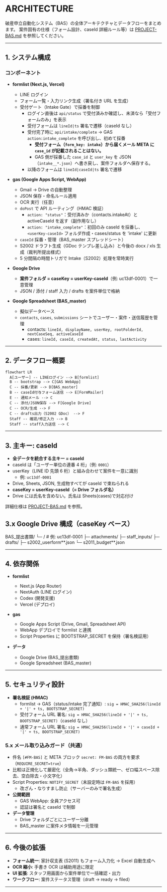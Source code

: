 # ARCHITECTURE

破産申立自動化システム（BAS）の全体アーキテクチャとデータフローをまとめます。
案件固有の仕様（フォーム設計、caseId 詳細ルール等）は [PROJECT-BAS.md](PROJECT-BAS.md) を参照してください。

---

## 1. システム構成

### コンポーネント

- **formlist (Next.js, Vercel)**

  - LINE ログイン
  - フォーム一覧・入力リンク生成（署名付き URL を生成）
  - 受付ゲート（Intake Gate）で採番を制御
    - ログイン直後は `api/status` で受付済みか確認し、未済なら「受付フォームのみ」を表示
    - 受付フォームは `lineId|ts` 署名で遷移（caseId なし）
    - 受付完了時に `api/intake/complete` → GAS `action:intake_complete` を呼び出し、初めて採番
      - **受付フォーム（`form_key: intake`）から届くメール META に `case_id` が記載されることはない。**
      - GAS 側が採番した `case_id` と `user_key` を JSON（`intake__*.json`）へ書き戻し、案件フォルダへ保存する。
    - 以降のフォームは `lineId|caseId|ts` 署名で遷移

- **gas (Google Apps Script, WebApp)**

  - Gmail → Drive の自動整理
  - JSON 保存・命名ルール適用
  - OCR 実行（任意）
  - `doPost` で API ルーティング（HMAC 検証）
    - `action: "status"`：受付済みか（contacts.intakeAt）と activeCaseId を返す（副作用なし）
    - `action: "intake_complete"`：初回のみ caseId を採番し、`<userKey-caseId>` フォルダ作成・cases/status を 'intake' に更新
  - `caseId` 採番・管理（BAS_master スプレッドシート）
  - S2002 ドラフト生成（GDoc テンプレ差し込み）と今後の docx / xls 生成（裁判所提出様式）
  - 5 分間隔の時間トリガで Intake（S2002）処理を常時実行

- **Google Drive**

  - **案件フォルダ = caseKey = userKey-caseId**（例: uc13df-0001）で一意管理
  - JSON / 添付 / staff 入力 / drafts を案件単位で格納

- **Google Spreadsheet (BAS_master)**
  - 擬似データベース
  - `contacts`, `cases`, `submissions` シートでユーザー・案件・送信履歴を管理
    - contacts: `lineId, displayName, userKey, rootFolderId, nextCaseSeq, activeCaseId`
    - cases: `lineId, caseId, createdAt, status, lastActivity`

---

## 2. データフロー概要

```mermaid
flowchart LR
  A[ユーザー] -- LINEログイン --> B[formlist]
  B -- bootstrap --> C[GAS WebApp]
  C -- 採番/更新 --> D[BAS_master]
  B -- caseId付与フォーム送信 --> E[FormMailer]
  E -- 通知メール --> C
  C -- 添付/JSON保存 --> F[Google Drive]
  C -- OCR/生成 --> F
  C -- drafts出力（S2002 GDoc） --> F
  Staff -- 確認/修正入力 --> B
  Staff -- staff入力送信 --> C
```

---

## 3. 主キー: caseId

- **全データを統合する主キー = caseId**
- caseId は「ユーザー単位の連番 4 桁」（例: `0001`）
- userKey（LINE ID 先頭 6 桁）と組み合わせて案件を一意に識別
  - 例: `uc13df-0001`
- Drive, Sheets, JSON, 生成物すべてが caseId で束ねられる
- **caseKey = userKey-caseId（= Drive フォルダ名）**
- Drive には氏名を含めない。氏名は Sheets(cases)で対応付け

詳細仕様は [PROJECT-BAS.md](PROJECT-BAS.md#3-caseid-仕様) を参照。

## 3.x Google Drive 構成（caseKey ベース）

BAS\_提出書類/
└─ <caseKey>/ # 例: uc13df-0001
├─ attachments/
├─ staff_inputs/
├─ drafts/
├─ s2002_userform**<submissionId>.json
└─ s2011_budget**<submissionId>.json

---

## 4. 依存関係

- **formlist**

  - Next.js (App Router)
  - NextAuth (LINE ログイン)
  - Codex (開発支援)
  - Vercel (デプロイ)

- **gas**

  - Google Apps Script (Drive, Gmail, Spreadsheet API)
  - WebApp デプロイで formlist と連携
  - Script Properties に BOOTSTRAP_SECRET を保持（署名検証用）

- **データ**
  - Google Drive (BAS\_提出書類)
  - Google Spreadsheet (BAS_master)

---

## 5. セキュリティ設計

- **署名検証 (HMAC)**
  - formlist → GAS（status/intake 完了通知）: `sig = HMAC_SHA256(lineId + '|' + ts, BOOTSTRAP_SECRET)`
  - 受付フォーム URL 署名: `sig = HMAC_SHA256(lineId + '|' + ts, BOOTSTRAP_SECRET)`（caseId なし）
  - 通常フォーム URL 署名: `sig = HMAC_SHA256(lineId + '|' + caseId + '|' + ts, BOOTSTRAP_SECRET)`

### 5.x メール取り込みガード（共通）

- 件名 `[#FM-BAS]` と META ブロック `secret: FM-BAS` の両方を要求（`REQUIRE_SECRET=true`）
- 比較は正規化して厳密化（全角→半角、ダッシュ類統一、ゼロ幅スペース除去、空白除去・小文字化）
- Script Properties: `NOTIFY_SECRET`（未設定時は `FM-BAS` を採用）
  - 改ざん・なりすまし防止（サーバーのみで署名生成）
- **公開範囲**
  - GAS WebApp: 全員アクセス可
  - 認証は署名と caseId で制御
- **データ管理**
  - Drive フォルダごとにユーザー分離
  - BAS_master に案件メタ情報を一元管理

---

## 6. 今後の拡張

- **フォーム統一**: 家計収支表 (S2011) もフォーム入力化 → Excel 自動生成へ
- **OCR 縮小**: 手書き OCR は補助用途に限定
- **UI 拡張**: スタッフ用画面から案件単位で一括確認・出力
- **ワークフロー**: 案件ステータス管理（draft → ready → filed）

---
